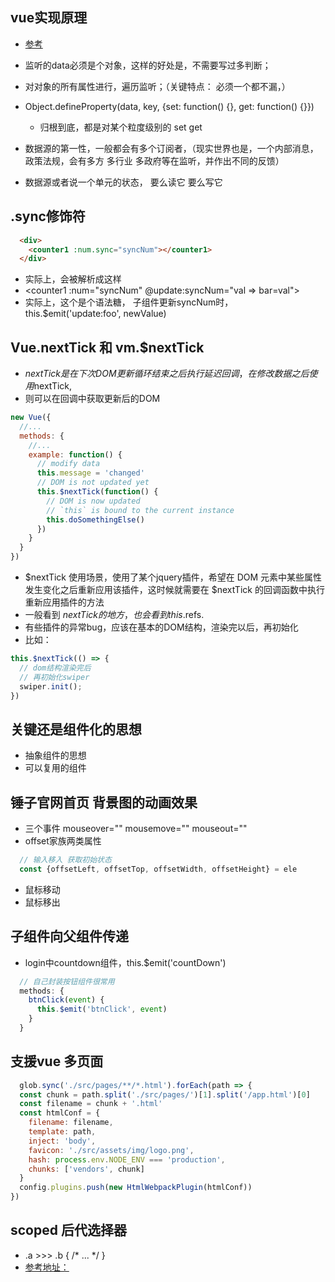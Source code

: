 ## vue实现原理
- [参考](https://github.com/DMQ/mvvm)

- 监听的data必须是个对象，这样的好处是，不需要写过多判断；
- 对对象的所有属性进行，遍历监听；（关键特点： 必须一个都不漏，）
- Object.defineProperty(data, key, {set: function() {}, get: function() {}})
  - 归根到底，都是对某个粒度级别的 set get
- 数据源的第一性，一般都会有多个订阅者，（现实世界也是，一个内部消息，政策法规，会有多方 多行业 多政府等在监听，并作出不同的反馈）
- 数据源或者说一个单元的状态， 要么读它 要么写它

## .sync修饰符
```html
  <div>
    <counter1 :num.sync="syncNum"></counter1>
  </div>
```
- 实际上，会被解析成这样
- <counter1 :num="syncNum" @update:syncNum="val => bar=val"></counter1>
- 实际上，这个是个语法糖， 子组件更新syncNum时，this.$emit('update:foo', newValue)


## Vue.nextTick 和 vm.$nextTick
- $nextTick是在下次DOM更新循环结束之后执行延迟回调，在修改数据之后使用$nextTick,
- 则可以在回调中获取更新后的DOM
```javascript
new Vue({
  //...
  methods: {
    //...
    example: function() {
      // modify data
      this.message = 'changed'
      // DOM is not updated yet
      this.$nextTick(function() {
        // DOM is now updated
        // `this` is bound to the current instance
        this.doSomethingElse()
      })      
    }
  }
})
```
- $nextTick 使用场景，使用了某个jquery插件，希望在 DOM 元素中某些属性发生变化之后重新应用该插件，这时候就需要在 $nextTick 的回调函数中执行重新应用插件的方法
- 一般看到 $nextTick的地方，也会看到this.$refs.
- 有些插件的异常bug，应该在基本的DOM结构，渲染完以后，再初始化
- 比如：
```javascript
this.$nextTick(() => {
  // dom结构渲染完后
  // 再初始化swiper
  swiper.init(); 
})
```

## 关键还是组件化的思想
- 抽象组件的思想
- 可以复用的组件
## 锤子官网首页 背景图的动画效果
- 三个事件  mouseover="" mousemove="" mouseout=""
- offset家族两类属性
```javascript
  // 输入移入 获取初始状态
  const {offsetLeft, offsetTop, offsetWidth, offsetHeight} = ele
```
- 鼠标移动
- 鼠标移出
## 子组件向父组件传递
- login中countdown组件，this.$emit('countDown')
```javascript
  // 自己封装按钮组件很常用
  methods: {
    btnClick(event) {
      this.$emit('btnClick', event)
    }
  }
```
## 支援vue 多页面
  ```javascript
    glob.sync('./src/pages/**/*.html').forEach(path => {
    const chunk = path.split('./src/pages/')[1].split('/app.html')[0]
    const filename = chunk + '.html'
    const htmlConf = {
      filename: filename,
      template: path,
      inject: 'body',
      favicon: './src/assets/img/logo.png',
      hash: process.env.NODE_ENV === 'production',
      chunks: ['vendors', chunk]
    }
    config.plugins.push(new HtmlWebpackPlugin(htmlConf))
  })
```

## scoped 后代选择器
- .a >>> .b { /* ... */ }
- [参考地址：](https://vue-loader.vuejs.org/en/features/scoped-css.html)